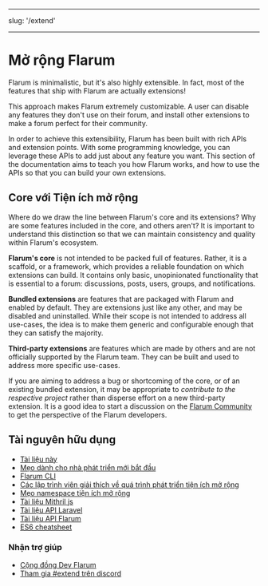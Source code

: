 - - -
slug: '/extend'
- - -

# Mở rộng Flarum

Flarum is minimalistic, but it's also highly extensible. In fact, most of the features that ship with Flarum are actually extensions!

This approach makes Flarum extremely customizable. A user can disable any features they don't use on their forum, and install other extensions to make a forum perfect for their community.

In order to achieve this extensibility, Flarum has been built with rich APIs and extension points. With some programming knowledge, you can leverage these APIs to add just about any feature you want. This section of the documentation aims to teach you how Flarum works, and how to use the APIs so that you can build your own extensions.

## Core với Tiện ích mở rộng

Where do we draw the line between Flarum's core and its extensions? Why are some features included in the core, and others aren't? It is important to understand this distinction so that we can maintain consistency and quality within Flarum's ecosystem.

**Flarum's core** is not intended to be packed full of features. Rather, it is a scaffold, or a framework, which provides a reliable foundation on which extensions can build. It contains only basic, unopinionated functionality that is essential to a forum: discussions, posts, users, groups, and notifications.

**Bundled extensions** are features that are packaged with Flarum and enabled by default. They are extensions just like any other, and may be disabled and uninstalled. While their scope is not intended to address all use-cases, the idea is to make them generic and configurable enough that they can satisfy the majority.

**Third-party extensions** are features which are made by others and are not officially supported by the Flarum team. They can be built and used to address more specific use-cases.

If you are aiming to address a bug or shortcoming of the core, or of an existing bundled extension, it may be appropriate to *contribute to the respective project* rather than disperse effort on a new third-party extension. It is a good idea to start a discussion on the [Flarum Community](https://discuss.flarum.org/) to get the perspective of the Flarum developers.

## Tài nguyên hữu dụng

- [Tài liệu này](start.md)
- [Mẹo dành cho nhà phát triển mới bắt đầu](https://discuss.flarum.org/d/5512-extension-development-tips)
- [Flarum CLI](https://github.com/flarum/cli)
- [Các lập trình viên giải thích về quá trình phát triển tiện ích mở rộng](https://discuss.flarum.org/d/6320-extension-developers-show-us-your-workflow)
- [Mẹo namespace tiện ích mở rộng](https://discuss.flarum.org/d/9625-flarum-extension-namespacing-tips)
- [Tài liệu Mithril js](https://mithril.js.org/)
- [Tài liệu API Laravel](https://laravel.com/api/8.x/)
- [Tài liệu API Flarum](https://api.flarum.org)
- [ES6 cheatsheet](https://github.com/DrkSephy/es6-cheatsheet)

### Nhận trợ giúp

- [Cộng đồng Dev Flarum](https://discuss.flarum.org/t/dev)
- [Tham gia #extend trên discord](https://flarum.org/discord/)
